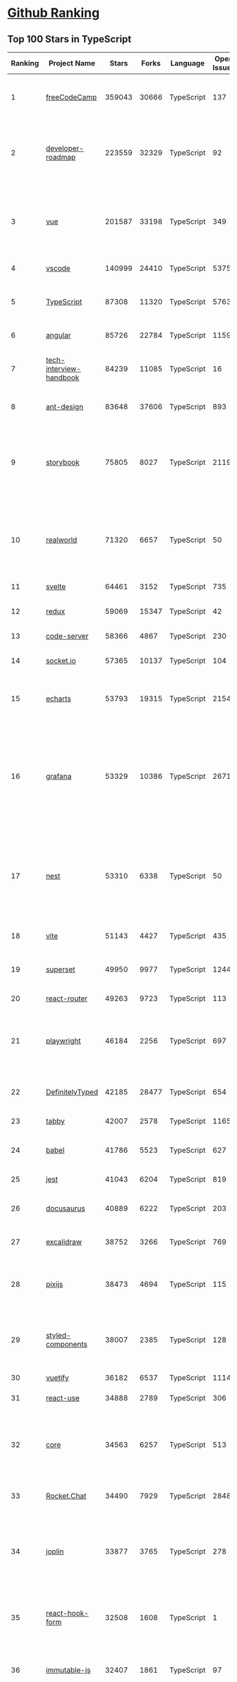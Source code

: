 [Github Ranking](../README.md)
==========

## Top 100 Stars in TypeScript

| Ranking | Project Name | Stars | Forks | Language | Open Issues | Description | Last Commit |
| ------- | ------------ | ----- | ----- | -------- | ----------- | ----------- | ----------- |
| 1 | [freeCodeCamp](https://github.com/freeCodeCamp/freeCodeCamp) | 359043 | 30666 | TypeScript | 137 | freeCodeCamp.org's open-source codebase and curriculum. Learn to code for free. | 2023-01-05T09:45:22Z |
| 2 | [developer-roadmap](https://github.com/kamranahmedse/developer-roadmap) | 223559 | 32329 | TypeScript | 92 | Interactive roadmaps, guides and other educational content to help developers grow in their careers. | 2023-01-05T09:15:43Z |
| 3 | [vue](https://github.com/vuejs/vue) | 201587 | 33198 | TypeScript | 349 | 🖖 Vue.js is a progressive, incrementally-adoptable JavaScript framework for building UI on the web. | 2023-01-04T15:33:29Z |
| 4 | [vscode](https://github.com/microsoft/vscode) | 140999 | 24410 | TypeScript | 5375 | Visual Studio Code | 2023-01-05T09:17:21Z |
| 5 | [TypeScript](https://github.com/microsoft/TypeScript) | 87308 | 11320 | TypeScript | 5763 | TypeScript is a superset of JavaScript that compiles to clean JavaScript output. | 2023-01-05T07:29:53Z |
| 6 | [angular](https://github.com/angular/angular) | 85726 | 22784 | TypeScript | 1159 | The modern web developer’s platform | 2023-01-05T08:58:31Z |
| 7 | [tech-interview-handbook](https://github.com/yangshun/tech-interview-handbook) | 84239 | 11085 | TypeScript | 16 | 💯 Curated coding interview preparation materials for busy software engineers | 2022-12-28T00:55:56Z |
| 8 | [ant-design](https://github.com/ant-design/ant-design) | 83648 | 37606 | TypeScript | 893 | An enterprise-class UI design language and React UI library | 2023-01-05T09:55:29Z |
| 9 | [storybook](https://github.com/storybookjs/storybook) | 75805 | 8027 | TypeScript | 2119 | Storybook is a frontend workshop for building UI components and pages in isolation. Made for UI development, testing, and documentation.  | 2023-01-04T19:23:14Z |
| 10 | [realworld](https://github.com/gothinkster/realworld) | 71320 | 6657 | TypeScript | 50 | "The mother of all demo apps" — Exemplary fullstack Medium.com clone powered by React, Angular, Node, Django, and many more 🏅 | 2023-01-02T17:36:27Z |
| 11 | [svelte](https://github.com/sveltejs/svelte) | 64461 | 3152 | TypeScript | 735 | Cybernetically enhanced web apps | 2023-01-05T04:31:55Z |
| 12 | [redux](https://github.com/reduxjs/redux) | 59069 | 15347 | TypeScript | 42 | Predictable state container for JavaScript apps | 2023-01-05T02:27:23Z |
| 13 | [code-server](https://github.com/coder/code-server) | 58366 | 4867 | TypeScript | 230 | VS Code in the browser | 2023-01-05T08:03:02Z |
| 14 | [socket.io](https://github.com/socketio/socket.io) | 57365 | 10137 | TypeScript | 104 | Realtime application framework (Node.JS server) | 2022-12-15T15:38:53Z |
| 15 | [echarts](https://github.com/apache/echarts) | 53793 | 19315 | TypeScript | 2154 | Apache ECharts is a powerful, interactive charting and data visualization library for browser | 2023-01-04T12:23:41Z |
| 16 | [grafana](https://github.com/grafana/grafana) | 53329 | 10386 | TypeScript | 2671 | The open and composable observability and data visualization platform. Visualize metrics, logs, and traces from multiple sources like Prometheus, Loki, Elasticsearch, InfluxDB, Postgres and many more.  | 2023-01-05T10:00:35Z |
| 17 | [nest](https://github.com/nestjs/nest) | 53310 | 6338 | TypeScript | 50 | A progressive Node.js framework for building efficient, scalable, and enterprise-grade server-side applications on top of TypeScript & JavaScript (ES6, ES7, ES8) 🚀 | 2023-01-05T00:09:39Z |
| 18 | [vite](https://github.com/vitejs/vite) | 51143 | 4427 | TypeScript | 435 | Next generation frontend tooling. It's fast! | 2023-01-05T07:25:58Z |
| 19 | [superset](https://github.com/apache/superset) | 49950 | 9977 | TypeScript | 1244 | Apache Superset is a Data Visualization and Data Exploration Platform | 2023-01-05T09:43:32Z |
| 20 | [react-router](https://github.com/remix-run/react-router) | 49263 | 9723 | TypeScript | 113 | Declarative routing for React | 2023-01-04T23:06:37Z |
| 21 | [playwright](https://github.com/microsoft/playwright) | 46184 | 2256 | TypeScript | 697 | Playwright is a framework for Web Testing and Automation. It allows testing Chromium, Firefox and WebKit with a single API.  | 2023-01-05T09:40:22Z |
| 22 | [DefinitelyTyped](https://github.com/DefinitelyTyped/DefinitelyTyped) | 42185 | 28477 | TypeScript | 654 | The repository for high quality TypeScript type definitions. | 2023-01-05T09:52:02Z |
| 23 | [tabby](https://github.com/Eugeny/tabby) | 42007 | 2578 | TypeScript | 1165 | A terminal for a more modern age | 2023-01-04T21:50:14Z |
| 24 | [babel](https://github.com/babel/babel) | 41786 | 5523 | TypeScript | 627 | 🐠 Babel is a compiler for writing next generation JavaScript. | 2023-01-04T16:02:55Z |
| 25 | [jest](https://github.com/facebook/jest) | 41043 | 6204 | TypeScript | 819 | Delightful JavaScript Testing. | 2023-01-05T09:14:17Z |
| 26 | [docusaurus](https://github.com/facebook/docusaurus) | 40889 | 6222 | TypeScript | 203 | Easy to maintain open source documentation websites. | 2023-01-05T06:36:21Z |
| 27 | [excalidraw](https://github.com/excalidraw/excalidraw) | 38752 | 3266 | TypeScript | 769 | Virtual whiteboard for sketching hand-drawn like diagrams | 2023-01-05T09:53:16Z |
| 28 | [pixijs](https://github.com/pixijs/pixijs) | 38473 | 4694 | TypeScript | 115 | The HTML5 Creation Engine: Create beautiful digital content with the fastest, most flexible 2D WebGL renderer. | 2023-01-04T20:55:40Z |
| 29 | [styled-components](https://github.com/styled-components/styled-components) | 38007 | 2385 | TypeScript | 128 | Visual primitives for the component age. Use the best bits of ES6 and CSS to style your apps without stress 💅 | 2023-01-03T17:51:34Z |
| 30 | [vuetify](https://github.com/vuetifyjs/vuetify) | 36182 | 6537 | TypeScript | 1114 | 🐉 Vue Component Framework | 2023-01-04T20:38:45Z |
| 31 | [react-use](https://github.com/streamich/react-use) | 34888 | 2789 | TypeScript | 306 | React Hooks — 👍 | 2022-12-31T00:31:56Z |
| 32 | [core](https://github.com/vuejs/core) | 34563 | 6257 | TypeScript | 513 | 🖖 Vue.js is a progressive, incrementally-adoptable JavaScript framework for building UI on the web. | 2023-01-04T17:03:26Z |
| 33 | [Rocket.Chat](https://github.com/RocketChat/Rocket.Chat) | 34490 | 7929 | TypeScript | 2848 | The communications platform that puts data protection first. | 2023-01-05T08:40:50Z |
| 34 | [joplin](https://github.com/laurent22/joplin) | 33877 | 3765 | TypeScript | 278 | Joplin - an open source note taking and to-do application with synchronisation capabilities for Windows, macOS, Linux, Android and iOS. | 2023-01-05T06:28:31Z |
| 35 | [react-hook-form](https://github.com/react-hook-form/react-hook-form) | 32508 | 1608 | TypeScript | 1 | 📋 React Hooks for form state management and validation (Web + React Native) | 2023-01-05T03:23:12Z |
| 36 | [immutable-js](https://github.com/immutable-js/immutable-js) | 32407 | 1861 | TypeScript | 97 | Immutable persistent data collections for Javascript which increase efficiency and simplicity. | 2023-01-02T15:12:46Z |
| 37 | [taro](https://github.com/NervJS/taro) | 32108 | 4356 | TypeScript | 903 | 开放式跨端跨框架解决方案，支持使用 React/Vue/Nerv 等框架来开发微信/京东/百度/支付宝/字节跳动/ QQ 小程序/H5/React Native 等应用。  https://taro.zone/ | 2023-01-05T08:39:57Z |
| 38 | [query](https://github.com/TanStack/query) | 32048 | 2004 | TypeScript | 39 | 🤖 Powerful asynchronous state management, server-state utilities and data fetching for the web. TS/JS, React Query, Solid Query, Svelte Query and Vue Query. | 2023-01-05T09:57:27Z |
| 39 | [formik](https://github.com/jaredpalmer/formik) | 31735 | 2641 | TypeScript | 636 | Build forms in React, without the tears 😭  | 2022-12-27T08:17:54Z |
| 40 | [date-fns](https://github.com/date-fns/date-fns) | 30631 | 1583 | TypeScript | 377 | ⏳ Modern JavaScript date utility library ⌛️ | 2023-01-04T15:29:15Z |
| 41 | [chakra-ui](https://github.com/chakra-ui/chakra-ui) | 30511 | 2732 | TypeScript | 87 | ⚡️ Simple, Modular & Accessible UI Components for your React Applications | 2023-01-02T13:08:06Z |
| 42 | [typeorm](https://github.com/typeorm/typeorm) | 30074 | 5596 | TypeScript | 1752 | ORM for TypeScript and JavaScript (ES7, ES6, ES5). Supports MySQL, PostgreSQL, MariaDB, SQLite, MS SQL Server, Oracle, SAP Hana, WebSQL databases. Works in NodeJS, Browser, Ionic, Cordova and Electron platforms. | 2023-01-04T22:34:09Z |
| 43 | [graphql-engine](https://github.com/hasura/graphql-engine) | 28960 | 2557 | TypeScript | 1882 | Blazing fast, instant realtime GraphQL APIs on your DB with fine grained access control, also trigger webhooks on database events. | 2023-01-05T05:36:21Z |
| 44 | [appwrite](https://github.com/appwrite/appwrite) | 28287 | 2335 | TypeScript | 610 | Secure Backend Server for Web, Mobile & Flutter Developers 🚀 AKA the 100% open-source Firebase alternative. | 2023-01-03T08:16:59Z |
| 45 | [rxjs](https://github.com/ReactiveX/rxjs) | 28222 | 2906 | TypeScript | 210 | A reactive programming library for JavaScript | 2022-12-27T08:29:07Z |
| 46 | [prisma](https://github.com/prisma/prisma) | 28086 | 1001 | TypeScript | 2416 | Next-generation ORM for Node.js & TypeScript \| PostgreSQL, MySQL, MariaDB, SQL Server, SQLite, MongoDB and CockroachDB | 2023-01-05T09:19:55Z |
| 47 | [n8n](https://github.com/n8n-io/n8n) | 27366 | 3225 | TypeScript | 160 | Free and source-available fair-code licensed workflow automation tool. Easily automate tasks across different services. | 2023-01-05T09:43:44Z |
| 48 | [html2canvas](https://github.com/niklasvh/html2canvas) | 27354 | 4539 | TypeScript | 809 | Screenshots with JavaScript | 2022-12-08T17:11:56Z |
| 49 | [slate](https://github.com/ianstormtaylor/slate) | 26191 | 2990 | TypeScript | 547 | A completely customizable framework for building rich text editors. (Currently in beta.) | 2023-01-04T08:50:23Z |
| 50 | [mobx](https://github.com/mobxjs/mobx) | 26020 | 1724 | TypeScript | 20 | Simple, scalable state management. | 2023-01-03T19:52:00Z |
| 51 | [angular-cli](https://github.com/angular/angular-cli) | 25877 | 12115 | TypeScript | 208 | CLI tool for Angular | 2023-01-05T03:21:58Z |
| 52 | [cheerio](https://github.com/cheeriojs/cheerio) | 25810 | 1571 | TypeScript | 12 | Fast, flexible, and lean implementation of core jQuery designed specifically for the server. | 2023-01-04T03:04:19Z |
| 53 | [react-select](https://github.com/JedWatson/react-select) | 25620 | 3983 | TypeScript | 207 | The Select Component for React.js | 2023-01-04T07:13:38Z |
| 54 | [zustand](https://github.com/pmndrs/zustand) | 25315 | 753 | TypeScript | 15 | 🐻 Bear necessities for state management in React | 2023-01-05T03:29:20Z |
| 55 | [swr](https://github.com/vercel/swr) | 25196 | 995 | TypeScript | 66 | React Hooks for Data Fetching | 2023-01-01T12:48:51Z |
| 56 | [react-spring](https://github.com/pmndrs/react-spring) | 24715 | 1081 | TypeScript | 71 | ✌️ A spring physics based React animation library | 2023-01-04T17:00:27Z |
| 57 | [etcher](https://github.com/balena-io/etcher) | 24621 | 1786 | TypeScript | 397 | Flash OS images to SD cards & USB drives, safely and easily. | 2023-01-05T01:34:05Z |
| 58 | [solid](https://github.com/solidjs/solid) | 24500 | 636 | TypeScript | 15 | A declarative, efficient, and flexible JavaScript library for building user interfaces. | 2023-01-05T09:40:39Z |
| 59 | [slidev](https://github.com/slidevjs/slidev) | 24196 | 939 | TypeScript | 46 | Presentation Slides for Developers | 2022-12-20T12:46:07Z |
| 60 | [ngx-admin](https://github.com/akveo/ngx-admin) | 24155 | 7685 | TypeScript | 392 | Customizable admin dashboard template based on Angular 10+ | 2022-12-29T11:01:35Z |
| 61 | [react-redux](https://github.com/reduxjs/react-redux) | 22544 | 3313 | TypeScript | 14 | Official React bindings for Redux | 2023-01-01T09:12:58Z |
| 62 | [xstate](https://github.com/statelyai/xstate) | 22221 | 1052 | TypeScript | 173 | State machines and statecharts for the modern web. | 2023-01-04T16:22:13Z |
| 63 | [sweetalert](https://github.com/t4t5/sweetalert) | 22192 | 2901 | TypeScript | 157 | A beautiful replacement for JavaScript's "alert" | 2022-05-16T16:54:43Z |
| 64 | [NativeScript](https://github.com/NativeScript/NativeScript) | 22012 | 1595 | TypeScript | 902 | ⚡ Empowering JavaScript with native platform APIs. ✨ Best of all worlds (TypeScript, Swift, Objective C, Kotlin, Java). Use what you love ❤️ Angular, Capacitor, Ionic, React, Svelte, Vue and you name it compatible. | 2023-01-04T17:58:00Z |
| 65 | [react-navigation](https://github.com/react-navigation/react-navigation) | 21985 | 4831 | TypeScript | 575 | Routing and navigation for your React Native apps | 2023-01-05T09:20:36Z |
| 66 | [windows95](https://github.com/felixrieseberg/windows95) | 21647 | 1264 | TypeScript | 124 | 💩🚀 Windows 95 in Electron. Runs on macOS, Linux, and Windows. | 2022-12-06T18:17:08Z |
| 67 | [github1s](https://github.com/conwnet/github1s) | 21551 | 765 | TypeScript | 53 | One second to read GitHub code with VS Code. | 2022-12-29T09:11:11Z |
| 68 | [remix](https://github.com/remix-run/remix) | 21454 | 1689 | TypeScript | 249 | Build Better Websites. Create modern, resilient user experiences with web fundamentals. | 2023-01-05T07:03:58Z |
| 69 | [homebridge](https://github.com/homebridge/homebridge) | 21318 | 1949 | TypeScript | 26 | HomeKit support for the impatient. | 2022-11-29T14:32:06Z |
| 70 | [react-admin](https://github.com/marmelab/react-admin) | 21267 | 4688 | TypeScript | 85 | A frontend Framework for building B2B applications running in the browser on top of REST/GraphQL APIs, using ES6, React and Material Design | 2023-01-05T08:57:02Z |
| 71 | [pnpm](https://github.com/pnpm/pnpm) | 21216 | 633 | TypeScript | 944 | Fast, disk space efficient package manager -- 快速的，节省磁盘空间的包管理工具 | 2023-01-05T03:33:59Z |
| 72 | [editor.js](https://github.com/codex-team/editor.js) | 21159 | 1650 | TypeScript | 413 | A block-style editor with clean JSON output | 2022-12-18T15:39:57Z |
| 73 | [autocomplete](https://github.com/withfig/autocomplete) | 21009 | 4805 | TypeScript | 115 | IDE-style autocomplete for your existing terminal & shell | 2023-01-05T01:28:24Z |
| 74 | [react-three-fiber](https://github.com/pmndrs/react-three-fiber) | 20865 | 1184 | TypeScript | 30 | 🇨🇭 A React renderer for Three.js | 2023-01-03T11:22:27Z |
| 75 | [notable](https://github.com/notable/notable) | 20690 | 1044 | TypeScript | 663 | The Markdown-based note-taking app that doesn't suck. | 2021-12-05T21:43:20Z |
| 76 | [vant](https://github.com/youzan/vant) | 20675 | 9426 | TypeScript | 29 | Lightweight Mobile UI Components built on Vue | 2023-01-05T09:45:39Z |
| 77 | [electron-react-boilerplate](https://github.com/electron-react-boilerplate/electron-react-boilerplate) | 20670 | 3514 | TypeScript | 72 | A Foundation for Scalable Cross-Platform Apps | 2023-01-05T00:39:37Z |
| 78 | [table](https://github.com/TanStack/table) | 20291 | 2681 | TypeScript | 51 | 🤖 Headless UI for building powerful tables & datagrids for TS/JS -  React-Table, Vue-Table, Solid-Table, Svelte-Table | 2023-01-04T08:24:04Z |
| 79 | [generator-jhipster](https://github.com/jhipster/generator-jhipster) | 20223 | 3913 | TypeScript | 241 | JHipster is a development platform to quickly generate, develop, & deploy modern web applications & microservice architectures. | 2023-01-05T08:44:59Z |
| 80 | [backstage](https://github.com/backstage/backstage) | 20142 | 3426 | TypeScript | 347 | Backstage is an open platform for building developer portals | 2023-01-05T10:03:46Z |
| 81 | [windows95](https://github.com/felixrieseberg/windows95) | 21647 | 1264 | TypeScript | 124 | 💩🚀 Windows 95 in Electron. Runs on macOS, Linux, and Windows. | 2022-12-06T18:17:08Z |
| 82 | [github1s](https://github.com/conwnet/github1s) | 21551 | 765 | TypeScript | 53 | One second to read GitHub code with VS Code. | 2022-12-29T09:11:11Z |
| 83 | [remix](https://github.com/remix-run/remix) | 21454 | 1689 | TypeScript | 249 | Build Better Websites. Create modern, resilient user experiences with web fundamentals. | 2023-01-05T07:03:58Z |
| 84 | [react-bootstrap](https://github.com/react-bootstrap/react-bootstrap) | 21379 | 3457 | TypeScript | 138 | Bootstrap components built with React | 2023-01-04T19:56:06Z |
| 85 | [react-admin](https://github.com/marmelab/react-admin) | 21267 | 4688 | TypeScript | 85 | A frontend Framework for building B2B applications running in the browser on top of REST/GraphQL APIs, using ES6, React and Material Design | 2023-01-05T08:57:02Z |
| 86 | [pnpm](https://github.com/pnpm/pnpm) | 21216 | 633 | TypeScript | 944 | Fast, disk space efficient package manager -- 快速的，节省磁盘空间的包管理工具 | 2023-01-05T03:33:59Z |
| 87 | [editor.js](https://github.com/codex-team/editor.js) | 21159 | 1650 | TypeScript | 413 | A block-style editor with clean JSON output | 2022-12-18T15:39:57Z |
| 88 | [autocomplete](https://github.com/withfig/autocomplete) | 21009 | 4805 | TypeScript | 115 | IDE-style autocomplete for your existing terminal & shell | 2023-01-05T01:28:24Z |
| 89 | [react-three-fiber](https://github.com/pmndrs/react-three-fiber) | 20865 | 1184 | TypeScript | 30 | 🇨🇭 A React renderer for Three.js | 2023-01-03T11:22:27Z |
| 90 | [jsoncrack.com](https://github.com/AykutSarac/jsoncrack.com) | 20741 | 1033 | TypeScript | 38 | 🔮 Seamlessly visualize your JSON data instantly into graphs; paste, import or fetch! | 2023-01-02T12:58:29Z |
| 91 | [vant](https://github.com/youzan/vant) | 20675 | 9426 | TypeScript | 29 | Lightweight Mobile UI Components built on Vue | 2023-01-05T09:45:39Z |
| 92 | [electron-react-boilerplate](https://github.com/electron-react-boilerplate/electron-react-boilerplate) | 20670 | 3514 | TypeScript | 72 | A Foundation for Scalable Cross-Platform Apps | 2023-01-05T00:39:37Z |
| 93 | [lens](https://github.com/lensapp/lens) | 20321 | 1169 | TypeScript | 840 | Lens - The way the world runs Kubernetes | 2023-01-05T01:08:10Z |
| 94 | [table](https://github.com/TanStack/table) | 20291 | 2681 | TypeScript | 51 | 🤖 Headless UI for building powerful tables & datagrids for TS/JS -  React-Table, Vue-Table, Solid-Table, Svelte-Table | 2023-01-04T08:24:04Z |
| 95 | [generator-jhipster](https://github.com/jhipster/generator-jhipster) | 20223 | 3913 | TypeScript | 241 | JHipster is a development platform to quickly generate, develop, & deploy modern web applications & microservice architectures. | 2023-01-05T08:44:59Z |
| 96 | [backstage](https://github.com/backstage/backstage) | 20142 | 3426 | TypeScript | 347 | Backstage is an open platform for building developer portals | 2023-01-05T10:03:46Z |
| 97 | [refined-github](https://github.com/refined-github/refined-github) | 19978 | 1373 | TypeScript | 155 | :octocat: Browser extension that simplifies the GitHub interface and adds useful features | 2022-12-29T21:47:02Z |
| 98 | [ink](https://github.com/vadimdemedes/ink) | 19674 | 527 | TypeScript | 71 | 🌈 React for interactive command-line apps | 2022-12-01T14:31:30Z |
| 99 | [blueprint](https://github.com/palantir/blueprint) | 19520 | 2085 | TypeScript | 647 | A React-based UI toolkit for the web | 2023-01-04T20:28:54Z |
| 100 | [recharts](https://github.com/recharts/recharts) | 19395 | 1479 | TypeScript | 427 | Redefined chart library built with React and D3 | 2023-01-05T07:14:51Z |

